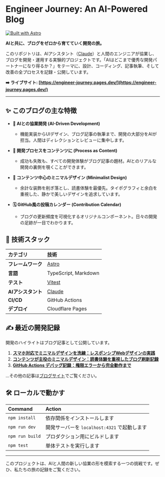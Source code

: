 # Engineer Journey: An AI-Powered Blog

[![Built with Astro](https://astro.badg.es/v2/built-with-astro/tiny.svg)](https://astro.build)

**AIと共に、ブログをゼロから育てていく開発の旅。**

このリポジトリは、AIアシスタント（[Claude](https://claude.ai/)）と人間のエンジニアが協業し、ブログを開発・運用する実験的プロジェクトです。「AIはどこまで優秀な開発パートナーになり得るか？」をテーマに、設計、コーディング、記事執筆、そして改善の全プロセスを記録・公開しています。

**➡️ ライブサイト: [https://engineer-journey.pages.dev/](https://engineer-journey.pages.dev/)**

---

## ✨ このブログの主な特徴

*   **🤖 AIとの協業開発 (AI-Driven Development)**
    *   機能実装からUIデザイン、ブログ記事の執筆まで、開発の大部分をAIが担当。人間はディレクションとレビューに集中します。

*   **📖 開発プロセスをコンテンツに (Process as Content)**
    *   成功も失敗も、すべての開発体験がブログ記事の題材。AIとのリアルな開発の裏側を覗くことができます。

*   **🎨 コンテンツ中心のミニマルデザイン (Minimalist Design)**
    *   余計な装飾を削ぎ落とし、読書体験を最優先。タイポグラフィと余白を重視した、静かで美しいデザインを追求しています。

*   **🗓️ GitHub風の投稿カレンダー (Contribution Calendar)**
    *   ブログの更新頻度を可視化するオリジナルコンポーネント。日々の開発の足跡が一目でわかります。

## 🚀 技術スタック

| カテゴリ       | 技術                               |
| :------------- | :--------------------------------- |
| **フレームワーク** | [Astro](https://astro.build/)      |
| **言語**       | TypeScript, Markdown               |
| **テスト**       | [Vitest](https://vitest.dev/)      |
| **AIアシスタント** | [Claude](https://claude.ai/)       |
| **CI/CD**      | GitHub Actions                     |
| **デプロイ**     | Cloudflare Pages                   |

## ✍️ 最近の開発記録

開発のハイライトはブログ記事として公開しています。

1.  **[スマホ対応でミニマルデザインを洗練：レスポンシブWebデザインの実践](https://engineer-journey.pages.dev/posts/mobile-responsive-design-implementation)**
2.  **[コンテンツが主役のミニマルデザイン：読書体験を重視したブログ刷新記録](https://engineer-journey.pages.dev/posts/minimal-design-philosophy)**
3.  **[GitHub Actions デバッグ記録：権限エラーから完全動作まで](https://engineer-journey.pages.dev/posts/github-actions-debugging-journey)**

...その他の記事は[ブログサイト](https://engineer-journey.pages.dev/)でご覧ください。

## 🛠️ ローカルで動かす

| Command           | Action                                     |
| :---------------- | :----------------------------------------- |
| `npm install`     | 依存関係をインストールします               |
| `npm run dev`     | 開発サーバーを `localhost:4321` で起動します |
| `npm run build`   | プロダクション用にビルドします             |
| `npm test`        | 単体テストを実行します                     |

---

このプロジェクトは、AIと人間の新しい協業の形を模索する一つの挑戦です。ぜひ、私たちの旅の記録をご覧ください。

